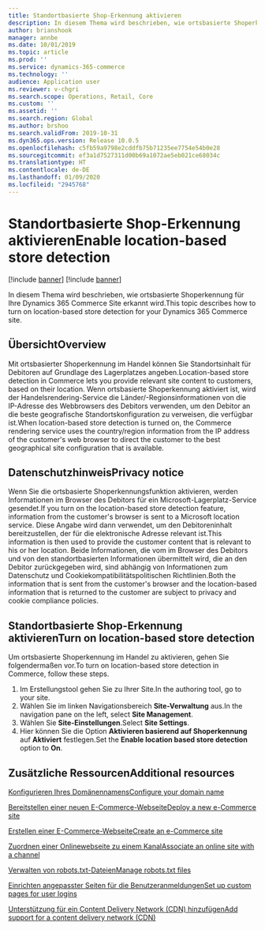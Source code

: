 ```yaml
---
title: Standortbasierte Shop-Erkennung aktivieren
description: In diesem Thema wird beschrieben, wie ortsbasierte Shoperkennung für Ihre Dynamics 365 Commerce Site erkannt wird.
author: brianshook
manager: annbe
ms.date: 10/01/2019
ms.topic: article
ms.prod: ''
ms.service: dynamics-365-commerce
ms.technology: ''
audience: Application user
ms.reviewer: v-chgri
ms.search.scope: Operations, Retail, Core
ms.custom: ''
ms.assetid: ''
ms.search.region: Global
ms.author: brshoo
ms.search.validFrom: 2019-10-31
ms.dyn365.ops.version: Release 10.0.5
ms.openlocfilehash: c5fb59a9798e2cddfb75b71235ee7754e54b0e28
ms.sourcegitcommit: ef3a1d7527311d00b69a1072ae5eb021ce68034c
ms.translationtype: HT
ms.contentlocale: de-DE
ms.lasthandoff: 01/09/2020
ms.locfileid: "2945768"
---
```

# <a name="enable-location-based-store-detection"></a><span data-ttu-id="4f8e3-103">Standortbasierte Shop-Erkennung aktivieren</span><span class="sxs-lookup"><span data-stu-id="4f8e3-103">Enable location-based store detection</span></span>

[!include [banner](includes/preview-banner.md)]
[!include [banner](includes/banner.md)]

<span data-ttu-id="4f8e3-104">In diesem Thema wird beschrieben, wie ortsbasierte Shoperkennung für Ihre Dynamics 365 Commerce Site erkannt wird.</span><span class="sxs-lookup"><span data-stu-id="4f8e3-104">This topic describes how to turn on location-based store detection for your Dynamics 365 Commerce site.</span></span>

## <a name="overview"></a><span data-ttu-id="4f8e3-105">Übersicht</span><span class="sxs-lookup"><span data-stu-id="4f8e3-105">Overview</span></span>

<span data-ttu-id="4f8e3-106">Mit ortsbasierter Shoperkennung im Handel können Sie Standortsinhalt für Debitoren auf Grundlage des Lagerplatzes angeben.</span><span class="sxs-lookup"><span data-stu-id="4f8e3-106">Location-based store detection in Commerce lets you provide relevant site content to customers, based on their location.</span></span> <span data-ttu-id="4f8e3-107">Wenn ortsbasierte Shoperkennung aktiviert ist, wird der Handelsrendering-Service die Länder/-Regionsinformationen von die IP-Adresse des Webbrowsers des Debitors verwenden, um den Debitor an die beste geografische Standortskonfiguration zu verweisen, die verfügbar ist.</span><span class="sxs-lookup"><span data-stu-id="4f8e3-107">When location-based store detection is turned on, the Commerce rendering service uses the country/region information from the IP address of the customer's web browser to direct the customer to the best geographical site configuration that is available.</span></span>

## <a name="privacy-notice"></a><span data-ttu-id="4f8e3-108">Datenschutzhinweis</span><span class="sxs-lookup"><span data-stu-id="4f8e3-108">Privacy notice</span></span>

<span data-ttu-id="4f8e3-109">Wenn Sie die ortsbasierte Shoperkennungsfunktion aktivieren, werden Informationen im Browser des Debitors für ein Microsoft-Lagerplatz-Service gesendet.</span><span class="sxs-lookup"><span data-stu-id="4f8e3-109">If you turn on the location-based store detection feature, information from the customer's browser is sent to a Microsoft location service.</span></span> <span data-ttu-id="4f8e3-110">Diese Angabe wird dann verwendet, um den Debitoreninhalt bereitzustellen, der für die elektronische Adresse relevant ist.</span><span class="sxs-lookup"><span data-stu-id="4f8e3-110">This information is then used to provide the customer content that is relevant to his or her location.</span></span> <span data-ttu-id="4f8e3-111">Beide Informationen, die vom im Browser des Debitors und von den standortbasierten Informationen übermittelt wird, die an den Debitor zurückgegeben wird, sind abhängig von Informationen zum Datenschutz und Cookiekompatibilitätspolitischen Richtlinien.</span><span class="sxs-lookup"><span data-stu-id="4f8e3-111">Both the information that is sent from the customer's browser and the location-based information that is returned to the customer are subject to privacy and cookie compliance policies.</span></span>

## <a name="turn-on-location-based-store-detection"></a><span data-ttu-id="4f8e3-112">Standortbasierte Shop-Erkennung aktivieren</span><span class="sxs-lookup"><span data-stu-id="4f8e3-112">Turn on location-based store detection</span></span>

<span data-ttu-id="4f8e3-113">Um ortsbasierte Shoperkennung im Handel zu aktivieren, gehen Sie folgendermaßen vor.</span><span class="sxs-lookup"><span data-stu-id="4f8e3-113">To turn on location-based store detection in Commerce, follow these steps.</span></span>

1. <span data-ttu-id="4f8e3-114">Im Erstellungstool gehen Sie zu Ihrer Site.</span><span class="sxs-lookup"><span data-stu-id="4f8e3-114">In the authoring tool, go to your site.</span></span>
1. <span data-ttu-id="4f8e3-115">Wählen Sie im linken Navigationsbereich **Site-Verwaltung** aus.</span><span class="sxs-lookup"><span data-stu-id="4f8e3-115">In the navigation pane on the left, select **Site Management**.</span></span>
1. <span data-ttu-id="4f8e3-116">Wählen Sie **Site-Einstellungen**.</span><span class="sxs-lookup"><span data-stu-id="4f8e3-116">Select **Site Settings**.</span></span>
1. <span data-ttu-id="4f8e3-117">Hier können Sie die Option **Aktivieren basierend auf Shoperkennung** auf **Aktiviert** festlegen.</span><span class="sxs-lookup"><span data-stu-id="4f8e3-117">Set the **Enable location based store detection** option to **On**.</span></span>

## <a name="additional-resources"></a><span data-ttu-id="4f8e3-118">Zusätzliche Ressourcen</span><span class="sxs-lookup"><span data-stu-id="4f8e3-118">Additional resources</span></span>

[<span data-ttu-id="4f8e3-119">Konfigurieren Ihres Domänennamens</span><span class="sxs-lookup"><span data-stu-id="4f8e3-119">Configure your domain name</span></span>](configure-your-domain-name.md)

[<span data-ttu-id="4f8e3-120">Bereitstellen einer neuen E-Commerce-Webseite</span><span class="sxs-lookup"><span data-stu-id="4f8e3-120">Deploy a new e-Commerce site</span></span>](deploy-ecommerce-site.md)

[<span data-ttu-id="4f8e3-121">Erstellen einer E-Commerce-Webseite</span><span class="sxs-lookup"><span data-stu-id="4f8e3-121">Create an e-Commerce site</span></span>](create-ecommerce-site.md)

[<span data-ttu-id="4f8e3-122">Zuordnen einer Onlinewebseite zu einem Kanal</span><span class="sxs-lookup"><span data-stu-id="4f8e3-122">Associate an online site with a channel</span></span>](associate-site-online-store.md)

[<span data-ttu-id="4f8e3-123">Verwalten von robots.txt-Dateien</span><span class="sxs-lookup"><span data-stu-id="4f8e3-123">Manage robots.txt files</span></span>](manage-robots-txt-files.md)

[<span data-ttu-id="4f8e3-124">Einrichten angepasster Seiten für die Benutzeranmeldungen</span><span class="sxs-lookup"><span data-stu-id="4f8e3-124">Set up custom pages for user logins</span></span>](custom-pages-user-logins.md)

[<span data-ttu-id="4f8e3-125">Unterstützung für ein Content Delivery Network (CDN) hinzufügen</span><span class="sxs-lookup"><span data-stu-id="4f8e3-125">Add support for a content delivery network (CDN)</span></span>](add-cdn-support.md)
